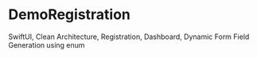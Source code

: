 # DemoRegistration
SwiftUI, Clean Architecture, Registration, Dashboard, Dynamic Form Field Generation using enum
